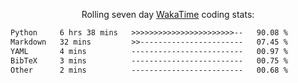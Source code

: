 <p align="center">Rolling seven day <a href="https://wakatime.com/@syrkis"/>WakaTime</a> coding stats:</p>
<!--START_SECTION:waka-->

```txt
Python     6 hrs 38 mins   >>>>>>>>>>>>>>>>>>>>>>>--   90.08 %
Markdown   32 mins         >>-----------------------   07.45 %
YAML       4 mins          -------------------------   00.97 %
BibTeX     3 mins          -------------------------   00.75 %
Other      2 mins          -------------------------   00.68 %
```

<!--END_SECTION:waka-->
